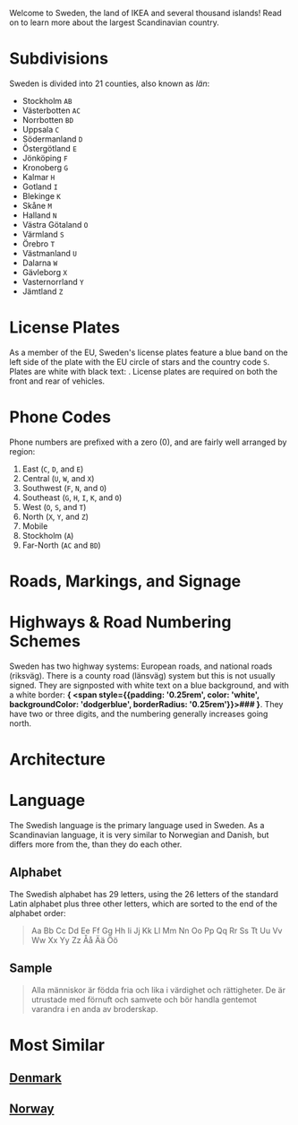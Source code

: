 Welcome to Sweden, the land of IKEA and several thousand islands! Read on to learn more about the largest Scandinavian country.

# Subdivisions

Sweden is divided into 21 counties, also known as _län_:

- Stockholm `AB`
- Västerbotten `AC`
- Norrbotten `BD`
- Uppsala `C`
- Södermanland `D`
- Östergötland `E`
- Jönköping `F`
- Kronoberg `G`
- Kalmar `H`
- Gotland `I`
- Blekinge `K`
- Skåne `M`
- Halland `N`
- Västra Götaland `O`
- Värmland `S`
- Örebro `T`
- Västmanland `U`
- Dalarna `W`
- Gävleborg `X`
- Vasternorrland `Y`
- Jämtland `Z`

<CountryMap code="SWE" scale="2000" />

# License Plates

As a member of the EU, Sweden's license plates feature a blue band on the left side of the plate with the EU circle of stars and the country code `S`. Plates are white with black text: <LicensePlate style="eu" code="S" format="ABC 123"/>. License plates are required on both the front and rear of vehicles.

# Phone Codes

Phone numbers are prefixed with a zero (0), and are fairly well arranged by region:

1. East (`C`, `D`, and `E`)
2. Central (`U`, `W`, and `X`)
3. Southwest (`F`, `N`, and `O`)
4. Southeast (`G`, `H`, `I`, `K`, and `O`)
5. West (`O`, `S`, and `T`)
6. North (`X`, `Y`, and `Z`)
7. Mobile
8. Stockholm (`A`)
9. Far-North (`AC` and `BD`)

# Roads, Markings, and Signage

# Highways & Road Numbering Schemes

Sweden has two highway systems: European roads, and national roads (riksväg). There is a county road (länsväg) system but this is not usually signed. They are signposted with white text on a blue background, and with a white border: **{
<span style={{padding: '0.25rem', color: 'white', backgroundColor: 'dodgerblue', borderRadius: '0.25rem'}}>###</span>
}**. They have two or three digits, and the numbering generally increases going north.

# Architecture

# Language

The Swedish language is the primary language used in Sweden. As a Scandinavian language, it is very similar to Norwegian and Danish, but differs more from the, than they do each other.

## Alphabet

The Swedish alphabet has 29 letters, using the 26 letters of the standard Latin alphabet plus three other letters, which are sorted to the end of the alphabet order:

> Aa Bb Cc Dd Ee Ff Gg Hh Ii Jj Kk Ll Mm Nn Oo Pp Qq Rr Ss Tt Uu Vv Ww Xx Yy Zz Åå Ää Öö

## Sample

> Alla människor är födda fria och lika i värdighet och rättigheter. De är utrustade med förnuft och samvete och bör handla gentemot varandra i en anda av broderskap.

# Most Similar

## [Denmark](/countries/DNK)

## [Norway](/countries/NOR)

